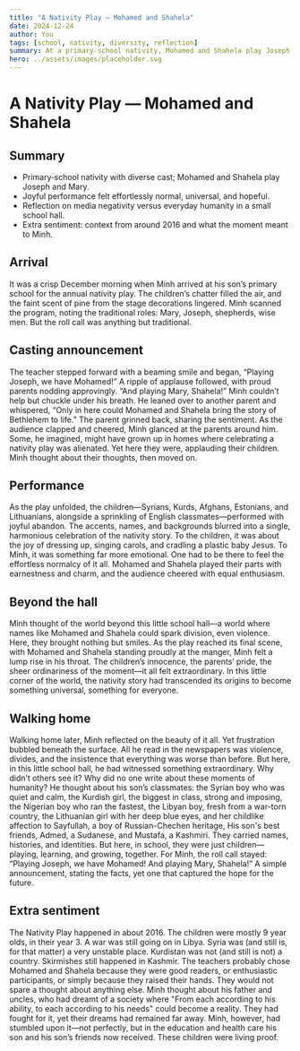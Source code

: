 ```yaml
---
title: "A Nativity Play — Mohamed and Shahela"
date: 2024-12-24
author: You
tags: [school, nativity, diversity, reflection]
summary: At a primary‑school nativity, Mohamed and Shahela play Joseph and Mary—an ordinary, universal moment that quietly contradicts the headlines.
hero: ../assets/images/placeholder.svg
---
```


# A Nativity Play — Mohamed and Shahela

## Summary

- Primary‑school nativity with diverse cast; Mohamed and Shahela play Joseph and Mary.
- Joyful performance felt effortlessly normal, universal, and hopeful.
- Reflection on media negativity versus everyday humanity in a small school hall.
- Extra sentiment: context from around 2016 and what the moment meant to Minh.

## Arrival

It was a crisp December morning when Minh arrived at his son’s primary school for the annual nativity play. The children’s chatter filled the air, and the faint scent of pine from the stage decorations lingered. Minh scanned the program, noting the traditional roles: Mary, Joseph, shepherds, wise men. But the roll call was anything but traditional. 

## Casting announcement

The teacher stepped forward with a beaming smile and began, “Playing Joseph, we have Mohamed!” A ripple of applause followed, with proud parents nodding approvingly. “And playing Mary, Shahela!” Minh couldn’t help but chuckle under his breath. He leaned over to another parent and whispered, “Only in here could Mohamed and Shahela bring the story of Bethlehem to life.” The parent grinned back, sharing the sentiment. As the audience clapped and cheered, Minh glanced at the parents around him. Some, he imagined, might have grown up in homes where celebrating a nativity play was alienated. Yet here they were, applauding their children. Minh thought about their thoughts, then moved on.

## Performance

As the play unfolded, the children—Syrians, Kurds, Afghans, Estonians, and Lithuanians, alongside a sprinkling of English classmates—performed with joyful abandon. The accents, names, and backgrounds blurred into a single, harmonious celebration of the nativity story. To the children, it was about the joy of dressing up, singing carols, and cradling a plastic baby Jesus. To Minh, it was something far more emotional. One had to be there to feel the effortless normalcy of it all. Mohamed and Shahela played their parts with earnestness and charm, and the audience cheered with equal enthusiasm.

## Beyond the hall

Minh thought of the world beyond this little school hall—a world where names like Mohamed and Shahela could spark division, even violence. Here, they brought nothing but smiles. As the play reached its final scene, with Mohamed and Shahela standing proudly at the manger, Minh felt a lump rise in his throat. The children’s innocence, the parents’ pride, the sheer ordinariness of the moment—it all felt extraordinary. In this little corner of the world, the nativity story had transcended its origins to become something universal, something for everyone.

## Walking home

Walking home later, Minh reflected on the beauty of it all. Yet frustration bubbled beneath the surface. All he read in the newspapers was violence, divides, and the insistence that everything was worse than before. But here, in this little school hall, he had witnessed something extraordinary. Why didn’t others see it? Why did no one write about these moments of humanity? He thought about his son’s classmates: the Syrian boy who was quiet and calm, the Kurdish girl, the biggest in class, strong and imposing, the Nigerian boy who ran the fastest, the Libyan boy, fresh from a war-torn country, the Lithuanian girl with her deep blue eyes, and her childlike affection to Sayfullah, a boy of Russian-Chechen heritage, His son's best friends, Admed, a Sudanese, and Mustafa, a Kashmiri. They carried names, histories, and identities. But here, in school, they were just children—playing, learning, and growing, together. For Minh, the roll call stayed: “Playing Joseph, we have Mohamed! And playing Mary, Shahela!” A simple announcement, stating the facts, yet one that captured the hope for the future.

## Extra sentiment

The Nativity Play happened in about 2016. The children were mostly 9 year olds, in their year 3. A war was still going on in Libya. Syria was (and still is, for that matter) a very unstable place. Kurdistan was not (and still is not) a country. Skirmishes still happened in Kashmir. The teachers probably chose Mohamed and Shahela because they were good readers, or enthusiastic participants, or simply because they raised their hands. They would not spare a thought about anything else. Minh thought about his father and uncles, who had dreamt of a society where "From each according to his ability, to each according to his needs" could become a reality. They had fought for it, yet their dreams had remained far away. Minh, however, had stumbled upon it—not perfectly, but in the education and health care his son and his son’s friends now received. These children were living proof.

